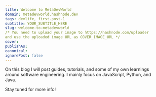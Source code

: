 ```yaml
---
title: Welcome to MetaDevWorld
domain: metadevworld.hashnode.dev
tags: devlife, first-post-1
subtitle: YOUR_SUBTITLE_HERE
slug: welcome-to-metadevworld
/* You need to upload your image to https://hashnode.com/uploader 
and use the uploaded image URL as COVER_IMAGE_URL */ 
cover: 
publishAs: 
canonical:  
ignorePost: false
---
```

On this blog I will post guides, tutorials, and some of my own learnings around software engineering. I mainly focus on JavaScript, Python, and Java.

Stay tuned for more info!